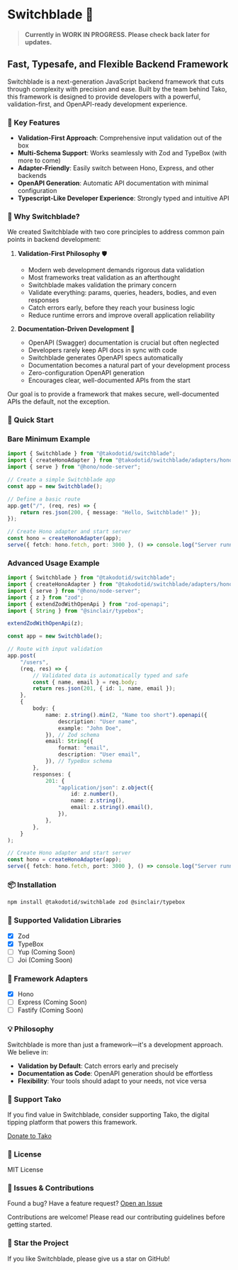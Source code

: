# Switchblade 🔪

> #### Currently in **WORK IN PROGRESS**. Please check back later for updates.

## Fast, Typesafe, and Flexible Backend Framework

Switchblade is a next-generation JavaScript backend framework that cuts through complexity with precision and ease. Built by the team behind Tako, this framework is designed to provide developers with a powerful, validation-first, and OpenAPI-ready development experience.

### 🌟 Key Features

- **Validation-First Approach**: Comprehensive input validation out of the box
- **Multi-Schema Support**: Works seamlessly with Zod and TypeBox (with more to come)
- **Adapter-Friendly**: Easily switch between Hono, Express, and other backends
- **OpenAPI Generation**: Automatic API documentation with minimal configuration
- **Typescript-Like Developer Experience**: Strongly typed and intuitive API

### 🎯 Why Switchblade?

We created Switchblade with two core principles to address common pain points in backend development:

1. **Validation-First Philosophy** 🛡️

    - Modern web development demands rigorous data validation
    - Most frameworks treat validation as an afterthought
    - Switchblade makes validation the primary concern
    - Validate everything: params, queries, headers, bodies, and even responses
    - Catch errors early, before they reach your business logic
    - Reduce runtime errors and improve overall application reliability

2. **Documentation-Driven Development** 📘
    - OpenAPI (Swagger) documentation is crucial but often neglected
    - Developers rarely keep API docs in sync with code
    - Switchblade generates OpenAPI specs automatically
    - Documentation becomes a natural part of your development process
    - Zero-configuration OpenAPI generation
    - Encourages clear, well-documented APIs from the start

Our goal is to provide a framework that makes secure, well-documented APIs the default, not the exception.

### 🚀 Quick Start

### Bare Minimum Example

```typescript
import { Switchblade } from "@takodotid/switchblade";
import { createHonoAdapter } from "@takodotid/switchblade/adapters/hono";
import { serve } from "@hono/node-server";

// Create a simple Switchblade app
const app = new Switchblade();

// Define a basic route
app.get("/", (req, res) => {
    return res.json(200, { message: "Hello, Switchblade!" });
});

// Create Hono adapter and start server
const hono = createHonoAdapter(app);
serve({ fetch: hono.fetch, port: 3000 }, () => console.log("Server running on http://localhost:3000"));
```

### Advanced Usage Example

```typescript
import { Switchblade } from "@takodotid/switchblade";
import { createHonoAdapter } from "@takodotid/switchblade/adapters/hono";
import { serve } from "@hono/node-server";
import { z } from "zod";
import { extendZodWithOpenApi } from "zod-openapi";
import { String } from "@sinclair/typebox";

extendZodWithOpenApi(z);

const app = new Switchblade();

// Route with input validation
app.post(
    "/users",
    (req, res) => {
        // Validated data is automatically typed and safe
        const { name, email } = req.body;
        return res.json(201, { id: 1, name, email });
    },
    {
        body: {
            name: z.string().min(2, "Name too short").openapi({
                description: "User name",
                example: "John Doe",
            }), // Zod schema
            email: String({
                format: "email",
                description: "User email",
            }), // TypeBox schema
        },
        responses: {
            201: {
                "application/json": z.object({
                    id: z.number(),
                    name: z.string(),
                    email: z.string().email(),
                }),
            },
        },
    }
);

// Create Hono adapter and start server
const hono = createHonoAdapter(app);
serve({ fetch: hono.fetch, port: 3000 }, () => console.log("Server running on http://localhost:3000"));
```

### 📦 Installation

```bash
npm install @takodotid/switchblade zod @sinclair/typebox
```

### 🔧 Supported Validation Libraries

- [x] Zod
- [x] TypeBox
- [ ] Yup (Coming Soon)
- [ ] Joi (Coming Soon)

### 🌈 Framework Adapters

- [x] Hono
- [ ] Express (Coming Soon)
- [ ] Fastify (Coming Soon)

### 💡 Philosophy

Switchblade is more than just a framework—it's a development approach. We believe in:

- **Validation by Default**: Catch errors early and precisely
- **Documentation as Code**: OpenAPI generation should be effortless
- **Flexibility**: Your tools should adapt to your needs, not vice versa

### 🤝 Support Tako

If you find value in Switchblade, consider supporting Tako, the digital tipping platform that powers this framework.

[Donate to Tako](https://tako.id/tako)

### 📄 License

MIT License

### 🐛 Issues & Contributions

Found a bug? Have a feature request?
[Open an Issue](https://github.com/takodotid/switchblade/issues)

Contributions are welcome! Please read our contributing guidelines before getting started.

### 🌟 Star the Project

If you like Switchblade, please give us a star on GitHub!
